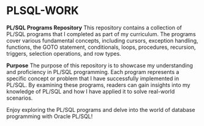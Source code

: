 # PLSQL-WORK
**PL/SQL Programs Repository**
This repository contains a collection of PL/SQL programs that I completed as part of my curriculum. The programs cover various fundamental concepts, including cursors, exception handling, functions, the GOTO statement, conditionals, loops, procedures, recursion, triggers, selection operations, and row types.

**Purpose**
The purpose of this repository is to showcase my understanding and proficiency in PL/SQL programming. Each program represents a specific concept or problem that I have successfully implemented in PL/SQL. By examining these programs, readers can gain insights into my knowledge of PL/SQL and how I have applied it to solve real-world scenarios.

Enjoy exploring the PL/SQL programs and delve into the world of database programming with Oracle PL/SQL!
